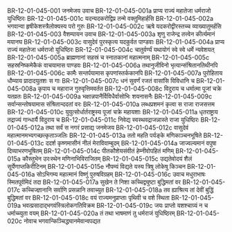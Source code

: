 BR-12-01-045-001  जनमेजय उवाच
BR-12-01-045-001a प्राप्य राज्यं महातेजा धर्मराजो युधिष्ठिरः
BR-12-01-045-001c यदन्यदकरोद्विप्र तन्मे वक्तुमिहार्हसि
BR-12-01-045-002a भगवान्वा हृषीकेशस्त्रैलोक्यस्य परो गुरुः
BR-12-01-045-002c ऋषे यदकरोद्वीरस्तच्च व्याख्यातुमर्हसि
BR-12-01-045-003  वैशम्पायन उवाच
BR-12-01-045-003a शृणु राजेन्द्र तत्त्वेन कीर्त्यमानं मयानघ
BR-12-01-045-003c वासुदेवं पुरस्कृत्य यदकुर्वत पाण्डवाः
BR-12-01-045-004a प्राप्य राज्यं महातेजा धर्मराजो युधिष्ठिरः
BR-12-01-045-004c चातुर्वर्ण्यं यथायोगं स्वे स्वे धर्मे न्यवेशयत्
BR-12-01-045-005a ब्राह्मणानां सहस्रं च स्नातकानां महात्मनाम्
BR-12-01-045-005c सहस्रनिष्कमेकैकं वाचयामास पाण्डवः
BR-12-01-045-006a तथानुजीविनो भृत्यान्संश्रितानतिथीनपि
BR-12-01-045-006c कामैः सन्तर्पयामास कृपणांस्तर्ककानपि
BR-12-01-045-007a पुरोहिताय धौम्याय प्रादादयुतशः स गाः
BR-12-01-045-007c धनं सुवर्णं रजतं वासांसि विविधानि च
BR-12-01-045-008a कृपाय च महाराज गुरुवृत्तिमवर्तत
BR-12-01-045-008c विदुराय च धर्मात्मा पूजां चक्रे यतव्रतः
BR-12-01-045-009a भक्षान्नपानैर्विविधैर्वासोभिः शयनासनैः
BR-12-01-045-009c सर्वान्सन्तोषयामास संश्रितान्ददतां वरः
BR-12-01-045-010a लब्धप्रशमनं कृत्वा स राजा राजसत्तम
BR-12-01-045-010c युयुत्सोर्धार्तराष्ट्रस्य पूजां चक्रे महायशाः
BR-12-01-045-011a धृतराष्ट्राय तद्राज्यं गान्धार्यै विदुराय च
BR-12-01-045-011c निवेद्य स्वस्थवद्राजन्नास्ते राजा युधिष्ठिरः
BR-12-01-045-012a तथा सर्वं स नगरं प्रसाद्य जनमेजय
BR-12-01-045-012c वासुदेवं महात्मानमभ्यगच्छत्कृताञ्जलिः
BR-12-01-045-013a ततो महति पर्यङ्के मणिकाञ्चनभूषिते
BR-12-01-045-013c ददर्श कृष्णमासीनं नीलं मेराविवाम्बुदम्
BR-12-01-045-014a जाज्वल्यमानं वपुषा दिव्याभरणभूषितम्
BR-12-01-045-014c पीतकौशेयसंवीतं हेम्नीवोपहितं मणिम्
BR-12-01-045-015a कौस्तुभेन उरःस्थेन मणिनाभिविराजितम्
BR-12-01-045-015c उद्यतेवोदयं शैलं सूर्येणाप्तकिरीटिनम्
BR-12-01-045-015e नौपम्यं विद्यते यस्य त्रिषु लोकेषु किञ्चन
BR-12-01-045-016a सोऽभिगम्य महात्मानं विष्णुं पुरुषविग्रहम्
BR-12-01-045-016c उवाच मधुराभाषः स्मितपूर्वमिदं तदा
BR-12-01-045-017a सुखेन ते निशा कच्चिद्व्युष्टा बुद्धिमतां वर
BR-12-01-045-017c कच्चिज्ज्ञानानि सर्वाणि प्रसन्नानि तवाच्युत
BR-12-01-045-018a तव ह्याश्रित्य तां देवीं बुद्धिं बुद्धिमतां वर
BR-12-01-045-018c वयं राज्यमनुप्राप्ताः पृथिवी च वशे स्थिता
BR-12-01-045-019a भवत्प्रसादाद्भगवंस्त्रिलोकगतिविक्रम
BR-12-01-045-019c जयः प्राप्तो यशश्चाग्र्यं न च धर्माच्च्युता वयम्
BR-12-01-045-020a तं तथा भाषमाणं तु धर्मराजं युधिष्ठिरम्
BR-12-01-045-020c नोवाच भगवान्किञ्चिद्ध्यानमेवान्वपद्यत

